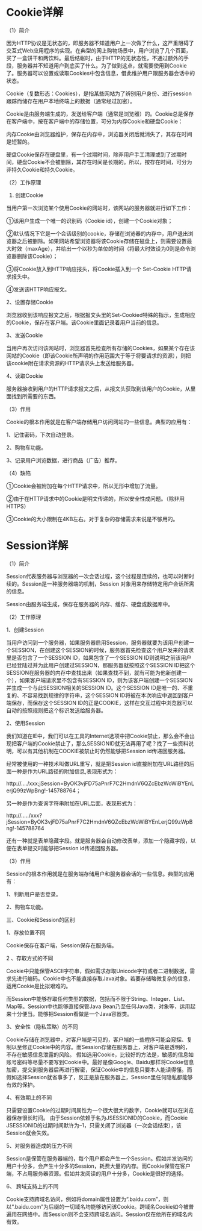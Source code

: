 # Cookie详解

（1）简介

因为HTTP协议是无状态的，即服务器不知道用户上一次做了什么，这严重阻碍了交互式Web应用程序的实现。在典型的网上购物场景中，用户浏览了几个页面，买了一盒饼干和两饮料。最后结帐时，由于HTTP的无状态性，不通过额外的手段，服务器并不知道用户到底买了什么。为了做到这点，就需要使用到Cookie了。服务器可以设置或读取Cookies中包含信息，借此维护用户跟服务器会话中的状态。

Cookie（复数形态：Cookies），是指某些网站为了辨别用户身份、进行session跟踪而储存在用户本地终端上的数据（通常经过加密）。

Cookie是由服务端生成的，发送给客户端（通常是浏览器）的。Cookie总是保存在客户端中，按在客户端中的存储位置，可分为内存Cookie和硬盘Cookie：

内存Cookie由浏览器维护，保存在内存中，浏览器关闭后就消失了，其存在时间是短暂的。

硬盘Cookie保存在硬盘里，有一个过期时间，除非用户手工清理或到了过期时间，硬盘Cookie不会被删除，其存在时间是长期的。所以，按存在时间，可分为非持久Cookie和持久Cookie。

（2）工作原理

1. 创建Cookie

当用户第一次浏览某个使用Cookie的网站时，该网站的服务器就进行如下工作：

①该用户生成一个唯一的识别码（Cookie id），创建一个Cookie对象；

②默认情况下它是一个会话级别的cookie，存储在浏览器的内存中，用户退出浏览器之后被删除。如果网站希望浏览器将该Cookie存储在磁盘上，则需要设置最大时效（maxAge），并给出一个以秒为单位的时间（将最大时效设为0则是命令浏览器删除该Cookie）；

③将Cookie放入到HTTP响应报头，将Cookie插入到一个 Set-Cookie HTTP请求报头中。

④发送该HTTP响应报文。

2、设置存储Cookie

浏览器收到该响应报文之后，根据报文头里的Set-Cookied特殊的指示，生成相应的Cookie，保存在客户端。该Cookie里面记录着用户当前的信息。

3、发送Cookie

当用户再次访问该网站时，浏览器首先检查所有存储的Cookies，如果某个存在该网站的Cookie（即该Cookie所声明的作用范围大于等于将要请求的资源），则把该cookie附在请求资源的HTTP请求头上发送给服务器。

4、读取Cookie

 服务器接收到用户的HTTP请求报文之后，从报文头获取到该用户的Cookie，从里面找到所需要的东西。

（3）作用

Cookie的根本作用就是在客户端存储用户访问网站的一些信息。典型的应用有：

1、记住密码，下次自动登录。

2、购物车功能。

3、记录用户浏览数据，进行商品（广告）推荐。

（4）缺陷

①Cookie会被附加在每个HTTP请求中，所以无形中增加了流量。

②由于在HTTP请求中的Cookie是明文传递的，所以安全性成问题。（除非用HTTPS）

③Cookie的大小限制在4KB左右。对于复杂的存储需求来说是不够用的。

# Session详解

（1）简介

Session代表服务器与浏览器的一次会话过程，这个过程是连续的，也可以时断时续的。Session是一种服务器端的机制，Session 对象用来存储特定用户会话所需的信息。

Session由服务端生成，保存在服务器的内存、缓存、硬盘或数据库中。

（2）工作原理

1、创建Session

当用户访问到一个服务器，如果服务器启用Session，服务器就要为该用户创建一个SESSION，在创建这个SESSION的时候，服务器首先检查这个用户发来的请求里是否包含了一个SESSION ID，如果包含了一个SESSION ID则说明之前该用户已经登陆过并为此用户创建过SESSION，那服务器就按照这个SESSION ID把这个SESSION在服务器的内存中查找出来（如果查找不到，就有可能为他新创建一个），如果客户端请求里不包含有SESSION ID，则为该客户端创建一个SESSION并生成一个与此SESSION相关的SESSION ID。这个SESSION ID是唯一的、不重复的、不容易找到规律的字符串，这个SESSION ID将被在本次响应中返回到客户端保存，而保存这个SESSION ID的正是COOKIE，这样在交互过程中浏览器可以自动的按照规则把这个标识发送给服务器。 

2、使用Session

我们知道在IE中，我们可以在工具的Internet选项中把Cookie禁止，那么会不会出现把客户端的Cookie禁止了，那么SESSIONID就无法再用了呢？找了一些资料说明，可以有其他机制在COOKIE被禁止时仍然能够把Session id传递回服务器。

经常被使用的一种技术叫做URL重写，就是把Session id直接附加在URL路径的后面一种是作为URL路径的附加信息,表现形式为： 

http://…./xxx;jSession=ByOK3vjFD75aPnrF7C2HmdnV6QZcEbzWoWiBYEnLerjQ99zWpBng!-145788764； 

另一种是作为查询字符串附加在URL后面，表现形式为： 

http://…../xxx?jSession=ByOK3vjFD75aPnrF7C2HmdnV6QZcEbzWoWiBYEnLerjQ99zWpBng!-145788764 

还有一种就是表单隐藏字段。就是服务器会自动修改表单，添加一个隐藏字段，以便在表单提交时能够把Session id传递回服务器。

（3）作用

Session的根本作用就是在服务端存储用户和服务器会话的一些信息。典型的应用有：

1、判断用户是否登录。

2、购物车功能。

三、Cookie和Session的区别

1、存放位置不同

Cookie保存在客户端，Session保存在服务端。

2 、存取方式的不同

 Cookie中只能保管ASCII字符串，假如需求存取Unicode字符或者二进制数据，需求先进行编码。Cookie中也不能直接存取Java对象。若要存储略微复杂的信息，运用Cookie是比拟艰难的。 

而Session中能够存取任何类型的数据，包括而不限于String、Integer、List、Map等。Session中也能够直接保管Java Bean乃至任何Java类，对象等，运用起来十分便当。能够把Session看做是一个Java容器类。 

3、安全性（隐私策略）的不同 

Cookie存储在浏览器中，对客户端是可见的，客户端的一些程序可能会窥探、复制以至修正Cookie中的内容。而Session存储在服务器上，对客户端是透明的，不存在敏感信息泄露的风险。 假如选用Cookie，比较好的方法是，敏感的信息如账号密码等尽量不要写到Cookie中。最好是像Google、Baidu那样将Cookie信息加密，提交到服务器后再进行解密，保证Cookie中的信息只要本人能读得懂。而假如选择Session就省事多了，反正是放在服务器上，Session里任何隐私都能够有效的保护。 

4、有效期上的不同 

只需要设置Cookie的过期时间属性为一个很大很大的数字，Cookie就可以在浏览器保存很长时间。 由于Session依赖于名为JSESSIONID的Cookie，而Cookie JSESSIONID的过期时间默许为–1，只需关闭了浏览器（一次会话结束），该Session就会失效。

5、对服务器造成的压力不同 

Session是保管在服务器端的，每个用户都会产生一个Session。假如并发访问的用户十分多，会产生十分多的Session，耗费大量的内存。而Cookie保管在客户端，不占用服务器资源。假如并发阅读的用户十分多，Cookie是很好的选择。

6、 跨域支持上的不同 

Cookie支持跨域名访问，例如将domain属性设置为“.baidu.com”，则以“.baidu.com”为后缀的一切域名均能够访问该Cookie。跨域名Cookie如今被普遍用在网络中。而Session则不会支持跨域名访问。Session仅在他所在的域名内有效。